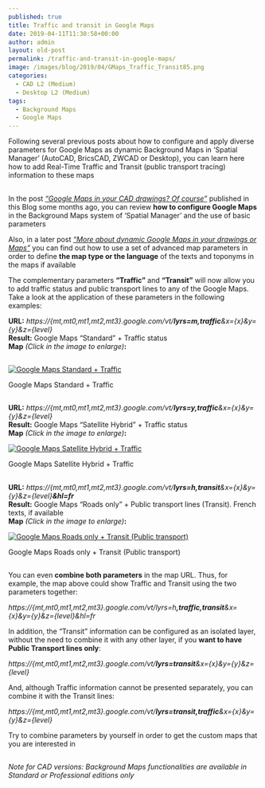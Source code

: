 ```yaml
---
published: true
title: Traffic and transit in Google Maps
date: 2019-04-11T11:30:58+00:00
author: admin
layout: old-post
permalink: /traffic-and-transit-in-google-maps/
image: /images/blog/2019/04/GMaps_Traffic_Transit85.png
categories:
  - CAD L2 (Medium)
  - Desktop L2 (Medium)
tags:
  - Background Maps
  - Google Maps
---
```

<p>
  Following several previous posts about how to configure and apply diverse parameters for Google Maps as dynamic Background Maps in &#8216;Spatial Manager&#8217; (AutoCAD, BricsCAD, ZWCAD or Desktop), you can learn here how to add Real-Time Traffic and Transit (public transport tracing) information to these maps
</p>

<p>
  <!--more-->
</p>

<h2>
</h2>

<p>
  In the post <em><span><a href="/google-maps-in-your-cad-drawings-of-course/" target="_blank" rel="nofollow">&#8220;Google Maps in your CAD drawings? Of course&#8221;</a></span> </em>published in this Blog some months ago, you can review <strong>how to configure Google Maps</strong> in the Background Maps system of &#8216;Spatial Manager&#8217; and the use of basic parameters
</p>

<p>
  Also, in a later post <a href="/more-about-dynamic-google-maps-in-your-drawings-or-maps/" target="_blank" rel="nofollow"><span><em>&#8220;More about dynamic Google Maps in your drawings or Maps&#8221;</em></span></a> you can find out how to use a set of advanced map parameters in order to define <strong>the map type or the language</strong> of the texts and toponyms in the maps if available
</p>

<p>
  The complementary parameters <strong>&#8220;Traffic&#8221;</strong> and <strong>&#8220;Transit&#8221;</strong> will now allow you to add traffic status and public transport lines to any of the Google Maps. Take a look at the application of these parameters in the following examples:
</p>

<p>
  <strong>URL:</strong> <em>https://{mt,mt0,mt1,mt2,mt3}.google.com/vt/<span><strong>lyrs=m</strong></span><span><strong>,traffic</strong></span>&x={x}&y={y}&z={level}</em><br /> <strong>Result:</strong> Google Maps &#8220;Standard&#8221; + Traffic status<br /> <strong>Map</strong> <em>(Click in the image to enlarge)</em><strong>:</strong>
</p>

<h2>
</h2>

<div>
  <a href="/images/blog/2019/04/GMaps-Standard-Traffic.png" target="_blank" rel="nofollow"><img src="/images/blog/2019/04/GMaps-Standard-Traffic-1024x502.png" alt="Google Maps Standard + Traffic" width="625" height="306" srcset="/images/blog/2019/04/GMaps-Standard-Traffic-1024x502.png 1024w, /images/blog/2019/04/GMaps-Standard-Traffic-300x147.png 300w, /images/blog/2019/04/GMaps-Standard-Traffic-768x376.png 768w, /images/blog/2019/04/GMaps-Standard-Traffic-624x306.png 624w, /images/blog/2019/04/GMaps-Standard-Traffic.png 1249w" sizes="(max-width: 625px) 100vw, 625px" /></a>
  
  <p>
    Google Maps Standard + Traffic
  </p>
</div>

<h2>
</h2>

<p>
  <strong>URL:</strong> <em>https://{mt,mt0,mt1,mt2,mt3}.google.com/vt/<span><strong>lyrs=y</strong></span><span><strong>,traffic</strong></span>&x={x}&y={y}&z={level}</em><br /> <strong>Result:</strong> Google Maps &#8220;Satellite Hybrid&#8221; + Traffic status<br /> <b>Map</b> <em>(Click in the image to enlarge)</em><strong>:</strong>
</p>

<div>
  <a href="/images/blog/2019/04/GMaps-SatelliteHybrid-Traffic.png" target="_blank" rel="nofollow"><img src="/images/blog/2019/04/GMaps-SatelliteHybrid-Traffic-1024x502.png" alt="Google Maps Satellite Hybrid + Traffic" width="625" height="306" srcset="/images/blog/2019/04/GMaps-SatelliteHybrid-Traffic-1024x502.png 1024w, /images/blog/2019/04/GMaps-SatelliteHybrid-Traffic-300x147.png 300w, /images/blog/2019/04/GMaps-SatelliteHybrid-Traffic-768x376.png 768w, /images/blog/2019/04/GMaps-SatelliteHybrid-Traffic-624x306.png 624w, /images/blog/2019/04/GMaps-SatelliteHybrid-Traffic.png 1249w" sizes="(max-width: 625px) 100vw, 625px" /></a>
  
  <p>
    Google Maps Satellite Hybrid + Traffic
  </p>
</div>

<h2>
</h2>

<p>
  <strong>URL:</strong> <em>https://{mt,mt0,mt1,mt2,mt3}.google.com/vt/<span><strong>lyrs=h</strong></span><strong><span>,transit</span></strong>&x={x}&y={y}&z={level}<strong><span>&hl=fr</span></strong></em><br /> <strong>Result:</strong> Google Maps &#8220;Roads only&#8221; + Public transport lines (Transit). French texts, if available<br /> <strong>Map</strong> <em>(Click in the image to enlarge)</em><strong>:</strong>
</p>

<div>
  <a href="/images/blog/2019/04/GMaps-Roads-Transit2.png" target="_blank" rel="nofollow"><img src="/images/blog/2019/04/GMaps-Roads-Transit2-1024x505.png" alt="Google Maps Roads only + Transit (Public transport)" width="625" height="308" srcset="/images/blog/2019/04/GMaps-Roads-Transit2-1024x505.png 1024w, /images/blog/2019/04/GMaps-Roads-Transit2-300x148.png 300w, /images/blog/2019/04/GMaps-Roads-Transit2-768x379.png 768w, /images/blog/2019/04/GMaps-Roads-Transit2-624x308.png 624w, /images/blog/2019/04/GMaps-Roads-Transit2.png 1249w" sizes="(max-width: 625px) 100vw, 625px" /></a>
  
  <p>
    Google Maps Roads only + Transit (Public transport)
  </p>
</div>

<h2>
</h2>

<p>
  You can even <strong>combine both parameters</strong> in the map URL. Thus, for example, the map above could show Traffic and Transit using the two parameters together:
</p>

<p>
  <em>https://{mt,mt0,mt1,mt2,mt3}.google.com/vt/lyrs=h<span><strong>,traffic,transit</strong></span>&x={x}&y={y}&z={level}&hl=fr</em>
</p>

<p>
  In addition, the &#8220;Transit&#8221; information can be configured as an isolated layer, without the need to combine it with any other layer, if you <strong>want to have Public Transport lines only</strong>:
</p>

<p>
  <em>https://{mt,mt0,mt1,mt2,mt3}.google.com/vt/<span><strong>lyrs=transit</strong></span>&x={x}&y={y}&z={level}</em>
</p>

<p>
  And, although Traffic information cannot be presented separately, you can combine it with the Transit lines:
</p>

_https://{mt,mt0,mt1,mt2,mt3}.google.com/vt/<span><strong>lyrs=transit,traffic</strong></span>&x={x}&y={y}&z={level}_

<p>
  Try to combine parameters by yourself in order to get the custom maps that you are interested in
</p>

<h2>
</h2>

<h2>
</h2>

<h6>
  <em>Note for CAD versions: Background Maps functionalities are available in Standard or Professional editions only</em>
</h6>
